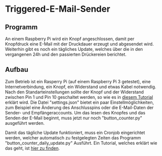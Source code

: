 # Triggered-E-Mail-Sender
## Programm
An einem Raspberry Pi wird ein Knopf angeschlossen, damit per Knopfdruck eine E-Mail mit der Druckdauer erzeugt und abgesendet wird.  
Weiterhin gibt es noch ein tägliches Update, welches über die in den vergangenen 24h und den passierten Drückereien berichtet.

## Aufbau
Zum Betrieb ist ein Rasperry Pi (auf einem Raspberry Pi 3 getestet), eine Internetverbindung, ein Knopf, ein Widerstand und etwas Kabel notwendig.
Nach den Standarteinstellungen sollte der Knopf und der Widerstand zwischen Pin 1 und Pin 10 geschaltet werden, so wie es in [diesem Tutorial](https://raspberrypihq.com/use-a-push-button-with-raspberry-pi-gpio/) erklärt wird.
Die Datei "settings.json" bietet ein paar Einstellmöglichkeiten, zum Beispiel eine Änderung des Anschlusspins oder die E-Mail-Daten der Sender- und Empfängeraccounts.
Um das lesen des Knopfes und das Senden der E-Mail beginnt, muss jetzt nur noch "button_counter.py" ausgeführt werden.

Damit das tägliche Update funktioniert, muss ein Cronjob eingerichtet werden, welcher automatisch zu festgelegten Zeiten das Programm "button_counter_daily_update.py" Ausführt.
Ein Tutorial, welches erklärt wie das geht, ist [hier zu finden](https://wiki.ubuntuusers.de/Cron/).